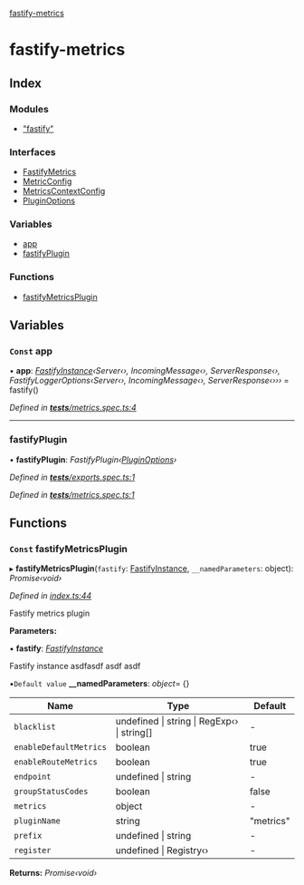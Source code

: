 [fastify-metrics](README.md)

# fastify-metrics

## Index

### Modules

* ["fastify"](modules/_fastify_.md)

### Interfaces

* [FastifyMetrics](interfaces/fastifymetrics.md)
* [MetricConfig](interfaces/metricconfig.md)
* [MetricsContextConfig](interfaces/metricscontextconfig.md)
* [PluginOptions](interfaces/pluginoptions.md)

### Variables

* [app](README.md#const-app)
* [fastifyPlugin](README.md#fastifyplugin)

### Functions

* [fastifyMetricsPlugin](README.md#const-fastifymetricsplugin)

## Variables

### `Const` app

• **app**: *[FastifyInstance](interfaces/_fastify_.fastifyinstance.md)‹Server‹›, IncomingMessage‹›, ServerResponse‹›, FastifyLoggerOptions‹Server‹›, IncomingMessage‹›, ServerResponse‹›››* = fastify()

*Defined in [__tests__/metrics.spec.ts:4](https://github.com/SkeLLLa/fastify-metrics/blob/2cbd68f/src/__tests__/metrics.spec.ts#L4)*

___

###  fastifyPlugin

• **fastifyPlugin**: *FastifyPlugin‹[PluginOptions](interfaces/pluginoptions.md)›*

*Defined in [__tests__/exports.spec.ts:1](https://github.com/SkeLLLa/fastify-metrics/blob/2cbd68f/src/__tests__/exports.spec.ts#L1)*

*Defined in [__tests__/metrics.spec.ts:1](https://github.com/SkeLLLa/fastify-metrics/blob/2cbd68f/src/__tests__/metrics.spec.ts#L1)*

## Functions

### `Const` fastifyMetricsPlugin

▸ **fastifyMetricsPlugin**(`fastify`: [FastifyInstance](interfaces/_fastify_.fastifyinstance.md), `__namedParameters`: object): *Promise‹void›*

*Defined in [index.ts:44](https://github.com/SkeLLLa/fastify-metrics/blob/2cbd68f/src/index.ts#L44)*

Fastify metrics plugin

**Parameters:**

▪ **fastify**: *[FastifyInstance](interfaces/_fastify_.fastifyinstance.md)*

Fastify instance asdfasdf asdf asdf

▪`Default value`  **__namedParameters**: *object*= {}

Name | Type | Default |
------ | ------ | ------ |
`blacklist` | undefined &#124; string &#124; RegExp‹› &#124; string[] | - |
`enableDefaultMetrics` | boolean | true |
`enableRouteMetrics` | boolean | true |
`endpoint` | undefined &#124; string | - |
`groupStatusCodes` | boolean | false |
`metrics` | object | - |
`pluginName` | string | "metrics" |
`prefix` | undefined &#124; string | - |
`register` | undefined &#124; Registry‹› | - |

**Returns:** *Promise‹void›*
